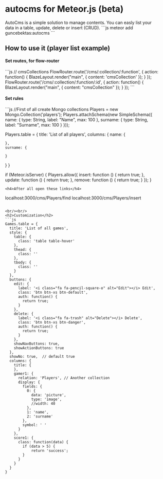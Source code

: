 <h1>autocms for Meteor.js (beta)</h1>
AutoCms is a simple solution to manage contents. You can easly list your data in a table, update, delete or insert (CRUD).
```js
meteor add guncebektas:autocms
```

<h2>How to use it (player list example)</h2>
<h4>Set routes, for flow-router</h4>
```js
// cmsCollections
FlowRouter.route('/cms/:collection/:function', {
  action: function() {
    BlazeLayout.render("main", {
      content: 'cmsCollection'
    });
  }
});
FlowRouter.route('/cms/:collection/:function/:id', {
  action: function() {
    BlazeLayout.render("main", {
      content: "cmsCollection"
    });
  }
});
```
<h4>Set rules</h4>
```js
//First of all create Mongo collections
Players = new Mongo.Collection('players');
Players.attachSchema(new SimpleSchema({
  name:
  {
    type: String,
    label: "Name",
    max: 100
  },
  surname:
  {
    type: String,
    label: "Surname",
    max: 100
  }
}));

Players.table = {
  title: 'List of all players',
  columns: {
    name: {

    },
    surname: {

    }
  }
}

if (Meteor.isServer) {
  Players.allow({
    insert: function () {
      return true;
    },
    update: function () {
      return true;
    },
    remove: function () {
      return true;
    }
  });
}
```
<h4>After all open these links</h4>
```
localhost:3000/cms/Players/find
localhost:3000/cms/Players/insert
```

<br/><br/>
<h2>Customization</h2>
```js
Games.table = {
  title: 'List of all games',
  style: {
    table: {
      class: 'table table-hover'
    },
    thead: {
      class: ''
    },
    tbody: {
      class: ''
    }
  },
  buttons: {
    edit: {
      label: '<i class="fa fa-pencil-square-o" alt="Edit"></i> Edit',
      class: 'btn btn-xs btn-default',
      auth: function() {
        return true; 
      }
    },  
    delete: {
      label: '<i class="fa fa-trash" alt="Delete"></i> Delete',
      class: 'btn btn-xs btn-danger',
      auth: function() {
        return true; 
      }
    },
    showNavButtons: true,
    showActionButtons: true
  },
  showNo: true,  // default true
  columns: {
    title: {
    },
    gamer1: {
      relation: 'Players', // Another collection
      display: {
        fields: {
          0: {
            data: 'picture',
            type: 'image',
            //width: 40
          },
          1: 'name',
          2: 'surname'
        }, 
        symbol: ' '
      }
    },
    score1: {
      class: function(data) {
        if (data > 5) {
            return 'success';
        }
      }
    }
  }
}
```
